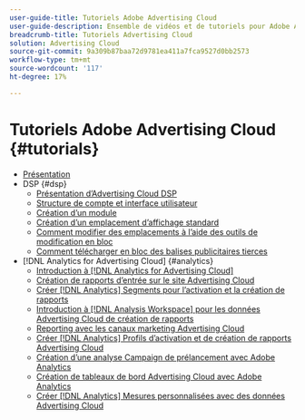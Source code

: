 ```yaml
---
user-guide-title: Tutoriels Adobe Advertising Cloud
user-guide-description: Ensemble de vidéos et de tutoriels pour Adobe Advertising Cloud.
breadcrumb-title: Tutoriels Advertising Cloud
solution: Advertising Cloud
source-git-commit: 9a309b87baa72d9781ea411a7fca9527d0bb2573
workflow-type: tm+mt
source-wordcount: '117'
ht-degree: 17%

---
```



# Tutoriels Adobe Advertising Cloud {#tutorials}

+ [Présentation](overview.md)
+ DSP {#dsp}
   + [Présentation d’Advertising Cloud DSP](/help/dsp/intro.md)
   + [Structure de compte et interface utilisateur](/help/dsp/ui.md)
   + [Création d’un module](/help/dsp/package-create.md)
   + [Création d’un emplacement d’affichage standard](/help/dsp/placement-create.md)
   + [Comment modifier des emplacements à l’aide des outils de modification en bloc](/help/dsp/bulk-edit-placement-tools.md)
   + [Comment télécharger en bloc des balises publicitaires tierces](/help/dsp/bulk-upload-third-party-ad-tags.md)
+ [!DNL Analytics for Advertising Cloud] {#analytics}
   + [Introduction à [!DNL Analytics for Advertising Cloud]](/help/integrations/analytics/intro-a4adc.md)
   + [Création de rapports d’entrée sur le site Advertising Cloud](/help/integrations/analytics/analytics-site-entry-a4adc.md)
   + [Créer [!DNL Analytics] Segments pour l’activation et la création de rapports](/help/integrations/analytics/analytics-segments-a4adc.md)
   + [Introduction à [!DNL Analysis Workspace] pour les données Advertising Cloud de création de rapports](/help/integrations/analytics/analytics-analysis-workspace-a4adc.md)
   + [Reporting avec les canaux marketing Advertising Cloud](/help/integrations/analytics/analytics-reporting-a4adc.md)
   + [Créer [!DNL Analytics] Profils d’activation et de création de rapports Advertising Cloud](/help/integrations/analytics/analytics-profiles-a4adc.md)
   + [Création d’une analyse Campaign de prélancement avec Adobe Analytics](/help/integrations/analytics/analytics-pre-launch-a4adc.md)
   + [Création de tableaux de bord Advertising Cloud avec Adobe Analytics](/help/integrations/analytics/analytics-dashboards-a4adc.md)
   + [Créer [!DNL Analytics] Mesures personnalisées avec des données Advertising Cloud](/help/integrations/analytics/analytics-custom-metrics-a4adc.md)

<!-- Add to DSP chapter once the videos are complete:
  + [How to Create a Placement](/help/dsp/placement-create.md)
  + [Placement Targeting Capabilities](/help/dsp/placement-targeting.md)
  + [Audience Libraries and Applying Behavioral Targeting](/help/dsp/audience-libraries.md)
-->

<!-- If I move the "Analytics for Advertising Cloud chapter into a larger Integrations chapter, then I'll need to set up redirects by copying a CSV file into this repo and populating it for those legacy file names. -->